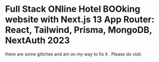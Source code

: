 # Full Stack ONline Hotel BOOking website with Next.js 13 App Router: React, Tailwind, Prisma, MongoDB, NextAuth 2023

there are some glitches and am on my way to fix it . Please do visit.

